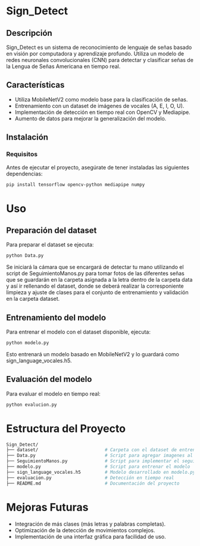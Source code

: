# Sign_Detect

## Descripción

Sign_Detect es un sistema de reconocimiento de lenguaje de señas basado en visión por computadora y aprendizaje profundo. Utiliza un modelo de redes neuronales convolucionales (CNN) para detectar y clasificar señas de la Lengua de Señas Americana en tiempo real.

## Características

- Utiliza MobileNetV2 como modelo base para la clasificación de señas.
- Entrenamiento con un dataset de imágenes de vocales (A, E, I, O, U).
- Implementación de detección en tiempo real con OpenCV y Mediapipe.
- Aumento de datos para mejorar la generalización del modelo.

## Instalación

### Requisitos

Antes de ejecutar el proyecto, asegúrate de tener instaladas las siguientes dependencias:

```bash
pip install tensorflow opencv-python mediapipe numpy
```

# Uso

## Preparación del dataset

Para preparar el dataset se ejecuta:

```bash
python Data.py
```

Se iniciará la cámara que se encargará de detectar tu mano utilizando el script de SeguimientoManos.py para tomar fotos de las diferentes señas que se guardarán en la carpeta asignada a la letra dentro de la carpeta data y así ir rellenando el dataset, donde se deberá realizar la corresponiente limpieza y ajuste de clases para el conjunto de entrenamiento y validación en la carpeta dataset.

## Entrenamiento del modelo

Para entrenar el modelo con el dataset disponible, ejecuta:

```bash
python modelo.py
```

Esto entrenará un modelo basado en MobileNetV2 y lo guardará como sign_language_vocales.h5.

## Evaluación del modelo

Para evaluar el modelo en tiempo real:

```bash
python evalucion.py
```

# Estructura del Proyecto

```bash
Sign_Detect/
├── dataset/                         # Carpeta con el dataset de entrenamiento y validación
├── Data.py                          # Script para agregar imagenes al dataset del modelo
├── SeguimientoManos.py              # Script para implementar el seguimiento de manos con mediapipe 
├── modelo.py                        # Script para entrenar el modelo
├── sign_language_vocales.h5         # Modelo desarrollado en modelo.py
├── evaluacion.py                    # Detección en tiempo real
├── README.md                        # Documentación del proyecto
```

# Mejoras Futuras

- Integración de más clases (más letras y palabras completas).
- Optimización de la detección de movimientos complejos.
- Implementación de una interfaz gráfica para facilidad de uso.
